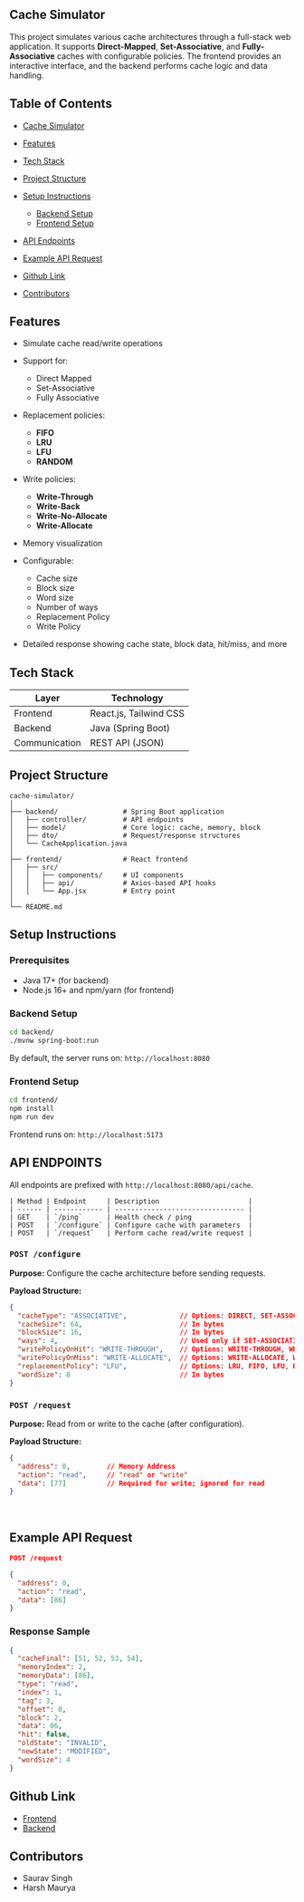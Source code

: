 ## Cache Simulator

This project simulates various cache architectures through a full-stack web application. It supports **Direct-Mapped**, **Set-Associative**, and **Fully-Associative** caches with configurable policies. The frontend provides an interactive interface, and the backend performs cache logic and data handling.

## Table of Contents

* [Cache Simulator](#-cache-simulator)
* [Features](#-features)
* [Tech Stack](#-tech-stack)
* [Project Structure](#-project-structure)
* [Setup Instructions](#️-setup-instructions)

  * [Backend Setup](#️-backend-setup)
  * [Frontend Setup](#-frontend-setup)
* [API Endpoints](#-api-endpoints)
* [Example API Request](#-example-api-request)
* [Github Link](#-github-link)
* [Contributors](#-contributors)


## Features

* Simulate cache read/write operations
* Support for:

  * Direct Mapped
  * Set-Associative 
  * Fully Associative
* Replacement policies:

  * **FIFO**
  * **LRU**
  * **LFU**
  * **RANDOM**
* Write policies:

  * **Write-Through**
  * **Write-Back**
  * **Write-No-Allocate**
  * **Write-Allocate**
* Memory visualization
* Configurable:

  * Cache size
  * Block size
  * Word size
  * Number of ways
  * Replacement Policy
  * Write Policy
* Detailed response showing cache state, block data, hit/miss, and more


## Tech Stack

| Layer         | Technology             |
| ------------- | ---------------------- |
| Frontend      | React.js, Tailwind CSS |
| Backend       | Java (Spring Boot)     |
| Communication | REST API (JSON)        |

## Project Structure

```
cache-simulator/
│
├── backend/                # Spring Boot application
│   ├── controller/         # API endpoints
│   ├── model/              # Core logic: cache, memory, block
│   ├── dto/                # Request/response structures
│   └── CacheApplication.java
│
├── frontend/               # React frontend
│   ├── src/
│   │   ├── components/     # UI components
│   │   ├── api/            # Axios-based API hooks
│   │   └── App.jsx         # Entry point
│
└── README.md
```

## Setup Instructions

### Prerequisites

* Java 17+ (for backend)
* Node.js 16+ and npm/yarn (for frontend)


### Backend Setup

```bash
cd backend/
./mvnw spring-boot:run
```

By default, the server runs on: `http://localhost:8080`

### Frontend Setup

```bash
cd frontend/
npm install
npm run dev
```

Frontend runs on: `http://localhost:5173`

## API ENDPOINTS

All endpoints are prefixed with `http://localhost:8080/api/cache`.

```
| Method | Endpoint     | Description                      |
| ------ | ------------ | -------------------------------- |
| GET    | `/ping`      | Health check / ping              |
| POST   | `/configure` | Configure cache with parameters  |
| POST   | `/request`   | Perform cache read/write request |

```

### `POST /configure`

**Purpose:**
Configure the cache architecture before sending requests.

**Payload Structure:**

```json
{
  "cacheType": "ASSOCIATIVE",             // Options: DIRECT, SET-ASSOCIATIVE, ASSOCIATIVE
  "cacheSize": 64,                        // In bytes
  "blockSize": 16,                        // In bytes
  "ways": 4,                              // Used only if SET-ASSOCIATIVE else any value
  "writePolicyOnHit": "WRITE-THROUGH",    // Options: WRITE-THROUGH, WRITE-BACK
  "writePolicyOnMiss": "WRITE-ALLOCATE",  // Options: WRITE-ALLOCATE, WRITE-NO-ALLOCATE
  "replacementPolicy": "LFU",             // Options: LRU, FIFO, LFU, Random
  "wordSize": 8                           // In bytes 
}
```

### `POST /request`

**Purpose:**
Read from or write to the cache (after configuration).

**Payload Structure:**

```json
{
  "address": 0,         // Memory Address
  "action": "read",     // "read" or "write"
  "data": [77]          // Required for write; ignored for read
}
```
<br>

## Example API Request

```json
POST /request

{
  "address": 0,
  "action": "read",
  "data": [86]
}
```

### Response Sample

```json
{
  "cacheFinal": [51, 52, 53, 54],
  "memoryIndex": 2,
  "memoryData": [86],
  "type": "read",
  "index": 1,
  "tag": 3,
  "offset": 0,
  "block": 2,
  "data": 86,
  "hit": false,
  "oldState": "INVALID",
  "newState": "MODIFIED",
  "wordSize": 4
}
```
## Github Link
* [Frontend](https://github.com/sauravatgithub-web/Cache-Visualizer.git)
* [Backend](https://github.com/pntu007/cache_api.git)

## Contributors

* Saurav Singh
* Harsh Maurya 
